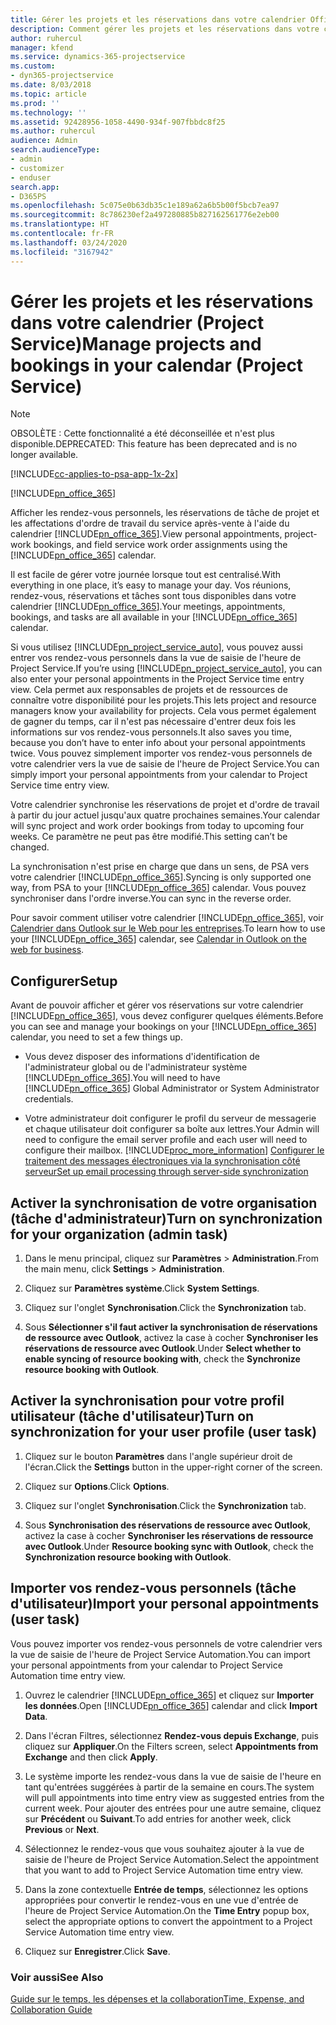 ```yaml
---
title: Gérer les projets et les réservations dans votre calendrier Office 365
description: Comment gérer les projets et les réservations dans votre calendrier Office 365
author: ruhercul
manager: kfend
ms.service: dynamics-365-projectservice
ms.custom:
- dyn365-projectservice
ms.date: 8/03/2018
ms.topic: article
ms.prod: ''
ms.technology: ''
ms.assetid: 92428956-1058-4490-934f-907fbbdc8f25
ms.author: ruhercul
audience: Admin
search.audienceType:
- admin
- customizer
- enduser
search.app:
- D365PS
ms.openlocfilehash: 5c075e0b63db35c1e189a62a6b5b00f5bcb7ea97
ms.sourcegitcommit: 8c786230ef2a497280885b827162561776e2eb00
ms.translationtype: HT
ms.contentlocale: fr-FR
ms.lasthandoff: 03/24/2020
ms.locfileid: "3167942"
---
```

# <a name="manage-projects-and-bookings-in-your-calendar-project-service"></a><span data-ttu-id="a4652-103">Gérer les projets et les réservations dans votre calendrier (Project Service)</span><span class="sxs-lookup"><span data-stu-id="a4652-103">Manage projects and bookings in your calendar (Project Service)</span></span>

> [!Note]
> <span data-ttu-id="a4652-104">OBSOLÈTE : Cette fonctionnalité a été déconseillée et n'est plus disponible.</span><span class="sxs-lookup"><span data-stu-id="a4652-104">DEPRECATED: This feature has been deprecated and is no longer available.</span></span>

[!INCLUDE[cc-applies-to-psa-app-1x-2x](../includes/cc-applies-to-psa-app-1x-2x.md)]

[!INCLUDE[pn_office_365](../includes/pn-office-365.md)] 

<span data-ttu-id="a4652-105">Afficher les rendez-vous personnels, les réservations de tâche de projet et les affectations d'ordre de travail du service après-vente à l'aide du calendrier [!INCLUDE[pn_office_365](../includes/pn-office-365.md)].</span><span class="sxs-lookup"><span data-stu-id="a4652-105">View personal appointments, project-work bookings, and field service work order assignments using the [!INCLUDE[pn_office_365](../includes/pn-office-365.md)] calendar.</span></span>  
  
 <span data-ttu-id="a4652-106">Il est facile de gérer votre journée lorsque tout est centralisé.</span><span class="sxs-lookup"><span data-stu-id="a4652-106">With everything in one place, it’s easy to manage your day.</span></span> <span data-ttu-id="a4652-107">Vos réunions, rendez-vous, réservations et tâches sont tous disponibles dans votre calendrier [!INCLUDE[pn_office_365](../includes/pn-office-365.md)].</span><span class="sxs-lookup"><span data-stu-id="a4652-107">Your meetings, appointments, bookings, and tasks are all available in your [!INCLUDE[pn_office_365](../includes/pn-office-365.md)] calendar.</span></span>  
  
 <span data-ttu-id="a4652-108">Si vous utilisez [!INCLUDE[pn_project_service_auto](../includes/pn-project-service-auto.md)], vous pouvez aussi entrer vos rendez-vous personnels dans la vue de saisie de l'heure de Project Service.</span><span class="sxs-lookup"><span data-stu-id="a4652-108">If you’re using [!INCLUDE[pn_project_service_auto](../includes/pn-project-service-auto.md)], you can also enter your personal appointments in the Project Service time entry view.</span></span> <span data-ttu-id="a4652-109">Cela permet aux responsables de projets et de ressources de connaître votre disponibilité pour les projets.</span><span class="sxs-lookup"><span data-stu-id="a4652-109">This lets project and resource managers know your availability for projects.</span></span> <span data-ttu-id="a4652-110">Cela vous permet également de gagner du temps, car il n'est pas nécessaire d'entrer deux fois les informations sur vos rendez-vous personnels.</span><span class="sxs-lookup"><span data-stu-id="a4652-110">It also saves you time, because you don’t have to enter info about your personal appointments twice.</span></span> <span data-ttu-id="a4652-111">Vous pouvez simplement importer vos rendez-vous personnels de votre calendrier vers la vue de saisie de l'heure de Project Service.</span><span class="sxs-lookup"><span data-stu-id="a4652-111">You can simply import your personal appointments from your calendar to Project Service time entry view.</span></span>  
  
 <span data-ttu-id="a4652-112">Votre calendrier synchronise les réservations de projet et d'ordre de travail à partir du jour actuel jusqu'aux quatre prochaines semaines.</span><span class="sxs-lookup"><span data-stu-id="a4652-112">Your calendar will sync project and work order bookings from today to upcoming four weeks.</span></span> <span data-ttu-id="a4652-113">Ce paramètre ne peut pas être modifié.</span><span class="sxs-lookup"><span data-stu-id="a4652-113">This setting can’t be changed.</span></span>  
  
 <span data-ttu-id="a4652-114">La synchronisation n'est prise en charge que dans un sens, de PSA vers votre calendrier [!INCLUDE[pn_office_365](../includes/pn-office-365.md)].</span><span class="sxs-lookup"><span data-stu-id="a4652-114">Syncing is only supported one way, from PSA to your [!INCLUDE[pn_office_365](../includes/pn-office-365.md)] calendar.</span></span> <span data-ttu-id="a4652-115">Vous pouvez synchroniser dans l'ordre inverse.</span><span class="sxs-lookup"><span data-stu-id="a4652-115">You can sync in the reverse order.</span></span> 
  
 <span data-ttu-id="a4652-116">Pour savoir comment utiliser votre calendrier [!INCLUDE[pn_office_365](../includes/pn-office-365.md)], voir [Calendrier dans Outlook sur le Web pour les entreprises](https://support.office.com/article/Calendar-in-Outlook-on-the-web-for-business-5219c457-d1fe-4c2f-9032-1a816b88e936).</span><span class="sxs-lookup"><span data-stu-id="a4652-116">To learn how to use your [!INCLUDE[pn_office_365](../includes/pn-office-365.md)] calendar, see [Calendar in Outlook on the web for business](https://support.office.com/article/Calendar-in-Outlook-on-the-web-for-business-5219c457-d1fe-4c2f-9032-1a816b88e936).</span></span>  
  
## <a name="setup"></a><span data-ttu-id="a4652-117">Configurer</span><span class="sxs-lookup"><span data-stu-id="a4652-117">Setup</span></span>  
 <span data-ttu-id="a4652-118">Avant de pouvoir afficher et gérer vos réservations sur votre calendrier [!INCLUDE[pn_office_365](../includes/pn-office-365.md)], vous devez configurer quelques éléments.</span><span class="sxs-lookup"><span data-stu-id="a4652-118">Before you can see and manage your bookings on your [!INCLUDE[pn_office_365](../includes/pn-office-365.md)] calendar, you need to set a few things up.</span></span>  
  
- <span data-ttu-id="a4652-119">Vous devez disposer des informations d'identification de l'administrateur global ou de l'administrateur système [!INCLUDE[pn_office_365](../includes/pn-office-365.md)].</span><span class="sxs-lookup"><span data-stu-id="a4652-119">You will need to have [!INCLUDE[pn_office_365](../includes/pn-office-365.md)] Global Administrator or System Administrator credentials.</span></span>  
  
- <span data-ttu-id="a4652-120">Votre administrateur doit configurer le profil du serveur de messagerie et chaque utilisateur doit configurer sa boîte aux lettres.</span><span class="sxs-lookup"><span data-stu-id="a4652-120">Your Admin will need to configure the email server profile and each user will need to configure their mailbox.</span></span> [!INCLUDE[proc_more_information](../includes/proc-more-information.md)] <span data-ttu-id="a4652-121">[Configurer le traitement des messages électroniques via la synchronisation côté serveur](../admin/set-up-server-side-synchronization-of-email-appointments-contacts-and-tasks.md)</span><span class="sxs-lookup"><span data-stu-id="a4652-121">[Set up email processing through server-side synchronization](../admin/set-up-server-side-synchronization-of-email-appointments-contacts-and-tasks.md)</span></span>  
  
## <a name="turn-on-synchronization-for-your-organization-admin-task"></a><span data-ttu-id="a4652-122">Activer la synchronisation de votre organisation (tâche d'administrateur)</span><span class="sxs-lookup"><span data-stu-id="a4652-122">Turn on synchronization for your organization (admin task)</span></span>  
  
1.  <span data-ttu-id="a4652-123">Dans le menu principal, cliquez sur **Paramètres** > **Administration**.</span><span class="sxs-lookup"><span data-stu-id="a4652-123">From the main menu, click **Settings** > **Administration**.</span></span>  
  
2.  <span data-ttu-id="a4652-124">Cliquez sur **Paramètres système**.</span><span class="sxs-lookup"><span data-stu-id="a4652-124">Click **System Settings**.</span></span>  
  
3.  <span data-ttu-id="a4652-125">Cliquez sur l'onglet **Synchronisation**.</span><span class="sxs-lookup"><span data-stu-id="a4652-125">Click the **Synchronization** tab.</span></span>  
  
4.  <span data-ttu-id="a4652-126">Sous **Sélectionner s'il faut activer la synchronisation de réservations de ressource avec Outlook**, activez la case à cocher **Synchroniser les réservations de ressource avec Outlook**.</span><span class="sxs-lookup"><span data-stu-id="a4652-126">Under **Select whether to enable syncing of resource booking with**, check the **Synchronize resource booking with Outlook**.</span></span>  
  
## <a name="turn-on-synchronization-for-your-user-profile-user-task"></a><span data-ttu-id="a4652-127">Activer la synchronisation pour votre profil utilisateur (tâche d'utilisateur)</span><span class="sxs-lookup"><span data-stu-id="a4652-127">Turn on synchronization for your user profile (user task)</span></span>  
  
1.  <span data-ttu-id="a4652-128">Cliquez sur le bouton **Paramètres** dans l'angle supérieur droit de l'écran.</span><span class="sxs-lookup"><span data-stu-id="a4652-128">Click the **Settings** button in the upper-right corner of the screen.</span></span>  
  
2.  <span data-ttu-id="a4652-129">Cliquez sur **Options**.</span><span class="sxs-lookup"><span data-stu-id="a4652-129">Click **Options**.</span></span>  
  
3.  <span data-ttu-id="a4652-130">Cliquez sur l'onglet **Synchronisation**.</span><span class="sxs-lookup"><span data-stu-id="a4652-130">Click the **Synchronization** tab.</span></span>  
  
4.  <span data-ttu-id="a4652-131">Sous **Synchronisation des réservations de ressource avec Outlook**, activez la case à cocher **Synchroniser les réservations de ressource avec Outlook**.</span><span class="sxs-lookup"><span data-stu-id="a4652-131">Under **Resource booking sync with Outlook**, check the **Synchronization resource booking with Outlook**.</span></span>  
  
## <a name="import-your-personal-appointments-user-task"></a><span data-ttu-id="a4652-132">Importer vos rendez-vous personnels (tâche d'utilisateur)</span><span class="sxs-lookup"><span data-stu-id="a4652-132">Import your personal appointments (user task)</span></span>  
 <span data-ttu-id="a4652-133">Vous pouvez importer vos rendez-vous personnels de votre calendrier vers la vue de saisie de l'heure de Project Service Automation.</span><span class="sxs-lookup"><span data-stu-id="a4652-133">You can import your personal appointments from your calendar to Project Service Automation time entry view.</span></span>  
  
1. <span data-ttu-id="a4652-134">Ouvrez le calendrier [!INCLUDE[pn_office_365](../includes/pn-office-365.md)] et cliquez sur **Importer les données**.</span><span class="sxs-lookup"><span data-stu-id="a4652-134">Open [!INCLUDE[pn_office_365](../includes/pn-office-365.md)] calendar and click **Import Data**.</span></span>  
  
2. <span data-ttu-id="a4652-135">Dans l'écran Filtres, sélectionnez **Rendez-vous depuis Exchange**, puis cliquez sur **Appliquer**.</span><span class="sxs-lookup"><span data-stu-id="a4652-135">On the Filters screen, select **Appointments from Exchange** and then click **Apply**.</span></span>  
  
3. <span data-ttu-id="a4652-136">Le système importe les rendez-vous dans la vue de saisie de l'heure en tant qu'entrées suggérées à partir de la semaine en cours.</span><span class="sxs-lookup"><span data-stu-id="a4652-136">The system will pull appointments into time entry view as suggested entries from the current week.</span></span> <span data-ttu-id="a4652-137">Pour ajouter des entrées pour une autre semaine, cliquez sur **Précédent** ou **Suivant**.</span><span class="sxs-lookup"><span data-stu-id="a4652-137">To add entries for another week, click **Previous** or **Next**.</span></span>  
  
4. <span data-ttu-id="a4652-138">Sélectionnez le rendez-vous que vous souhaitez ajouter à la vue de saisie de l'heure de Project Service Automation.</span><span class="sxs-lookup"><span data-stu-id="a4652-138">Select the appointment that you want to add to Project Service Automation time entry view.</span></span>  
  
5. <span data-ttu-id="a4652-139">Dans la zone contextuelle **Entrée de temps**, sélectionnez les options appropriées pour convertir le rendez-vous en une vue d'entrée de l'heure de Project Service Automation.</span><span class="sxs-lookup"><span data-stu-id="a4652-139">On the **Time Entry** popup box, select the appropriate options to convert the appointment to a Project Service Automation time entry view.</span></span>  
  
6. <span data-ttu-id="a4652-140">Cliquez sur **Enregistrer**.</span><span class="sxs-lookup"><span data-stu-id="a4652-140">Click **Save**.</span></span>  
  
### <a name="see-also"></a><span data-ttu-id="a4652-141">Voir aussi</span><span class="sxs-lookup"><span data-stu-id="a4652-141">See Also</span></span>  
 [<span data-ttu-id="a4652-142">Guide sur le temps, les dépenses et la collaboration</span><span class="sxs-lookup"><span data-stu-id="a4652-142">Time, Expense, and Collaboration Guide</span></span>](../project-service/time-expense-collaboration-guide.md)

